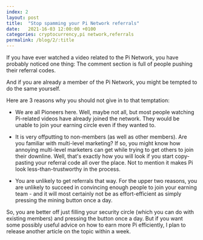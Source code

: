 ```yaml
---
index: 2
layout: post
title:  "Stop spamming your Pi Network referrals"
date:   2021-16-03 12:00:00 +0100
categories: cryptocurrency,pi network,referrals
permalink: /blog/2/:title
---
```

If you have ever watched a video related to the Pi Network, you have probably noticed one thing: The comment section is full of people pushing their referral codes.

And if you are already a member of the Pi Network, you might be tempted to do the same yourself.

Here are 3 reasons why you should not give in to that temptation:

- We are all Pioneers here.
Well, maybe not all, but most people watching Pi-related videos have already joined the network. They would be unable to join your earning circle even if they wanted to.

- It is very offputting to non-members (as well as other members).
Are you familiar with multi-level marketing? If so, you might know how annoying multi-level marketers can get while trying to get others to join their downline.
Well, that's exactly how you will look if you start copy-pasting your referral code all over the place. Not to mention it makes Pi look less-than-trustworthy in the process.

- You are unlikely to get referrals that way.
For the upper two reasons, you are unlikely to succeed in convincing enough people to join your earning team - and it will most certainly not be as effort-efficient as simply pressing the mining button once a day.

So, you are better off just filling your security circle (which you can do with existing members) and pressing the button once a day. But if you want some possibly useful advice on how to earn more Pi efficiently, I plan to release another article on the topic within a week.

